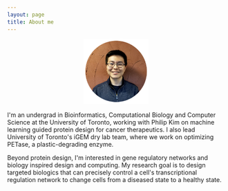 ```yaml
---
layout: page
title: About me 
---
```


<center>
    <img src="/assets/images/profile.PNG" width="150" />
</center>

I'm an undergrad in Bioinformatics, Computational Biology and Computer Science at the University of Toronto, working with Philip Kim on machine learning guided protein design for cancer therapeutics. I also lead University of Toronto's iGEM dry lab team, where we work on optimizing PETase, a plastic-degrading enzyme.

Beyond protein design, I'm interested in gene regulatory networks and biology inspired design and computing. My research goal is to design targeted biologics that can precisely control a cell's transcriptional regulation network to change cells from a diseased state to a healthy state.


